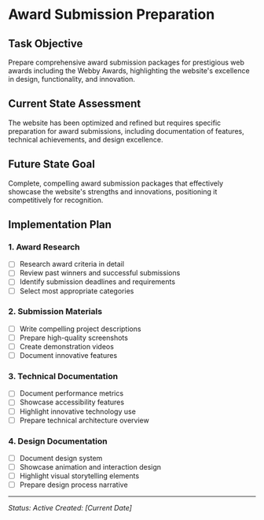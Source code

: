 # Award Submission Preparation

## Task Objective
Prepare comprehensive award submission packages for prestigious web awards including the Webby Awards, highlighting the website's excellence in design, functionality, and innovation.

## Current State Assessment
The website has been optimized and refined but requires specific preparation for award submissions, including documentation of features, technical achievements, and design excellence.

## Future State Goal
Complete, compelling award submission packages that effectively showcase the website's strengths and innovations, positioning it competitively for recognition.

## Implementation Plan

### 1. Award Research
- [ ] Research award criteria in detail
- [ ] Review past winners and successful submissions
- [ ] Identify submission deadlines and requirements
- [ ] Select most appropriate categories

### 2. Submission Materials
- [ ] Write compelling project descriptions
- [ ] Prepare high-quality screenshots
- [ ] Create demonstration videos
- [ ] Document innovative features

### 3. Technical Documentation
- [ ] Document performance metrics
- [ ] Showcase accessibility features
- [ ] Highlight innovative technology use
- [ ] Prepare technical architecture overview

### 4. Design Documentation
- [ ] Document design system
- [ ] Showcase animation and interaction design
- [ ] Highlight visual storytelling elements
- [ ] Prepare design process narrative

---

*Status: Active*
*Created: [Current Date]* 